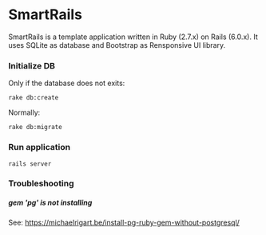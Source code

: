 # SmartRails

SmartRails is a template application written in Ruby (2.7.x) on Rails (6.0.x). 
It uses SQLite as database and Bootstrap as Rensponsive UI library.

### Initialize DB

Only if the database does not exits:

    rake db:create

Normally:

    rake db:migrate
    
### Run application

    rails server
    
### Troubleshooting

##### gem 'pg' is not installing 

See: https://michaelrigart.be/install-pg-ruby-gem-without-postgresql/